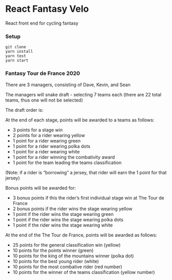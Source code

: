# React Fantasy Velo

React front end for cycling fantasy

### Setup

```
git clone
yarn install
yarn test
yarn start
```

### Fantasy Tour de France 2020

There are 3 managers, consisting of Dave, Kevin, and Sean

The managers will snake draft - selecting 7 teams each (there are 22 total teams, thus one will not be selected)

The draft order is:

At the end of each stage, points will be awarded to a teams as follows:

* 3 points for a stage win
* 2 points for a rider wearing yellow
* 1 point for a rider wearing green
* 1 point for a rider wearing polka dots
* 1 point for a rider wearing white
* 1 point for a rider winning the combativity award
* 1 point for the team leading the teams classification

(Note: if a rider is “borrowing” a jersey, that rider will earn the 1 point for that jersey)

Bonus points will be awarded for:

* 3 bonus points if this the rider’s first individual stage win at The Tour de France
* 2 bonus points if the rider wins the stage wearing yellow
* 1 point if the rider wins the stage wearing green
* 1 point if the rider wins the stage wearing polka dots
* 1 point if the rider wins the stage wearing white

At the end of the The Tour de France, points will be awarded as follows:

* 25 points for the general classification win (yellow)
* 10 points for the points winner (green)
* 10 points for the king of the mountains winner (polka dot)
* 10 points for the best young rider (white)
* 10 points for the most combative rider (red number)
* 10 points for the winner of the teams classification (yellow number)
